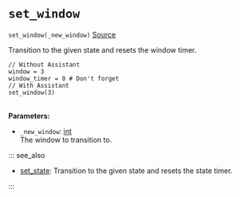 # `set_window`

`set_window(_new_window)` [Source](https://github.com/Rivals-Workshop-Community-Projects/injector-library/blob/main/inject/transitions.gml)

Transition to the given state and resets the window timer.

```gml
// Without Assistant
window = 3
window_timer = 0 # Don't forget
// With Assistant
set_window(3)
```

\
**Parameters:**

- `_new_window`: [int](/workshop_guide/programming/learning_path/data_types.md#integers)  \
  The window to transition to.

::: see_also

- [set_state](set_state.md): Transition to the given state and resets the state timer.

:::